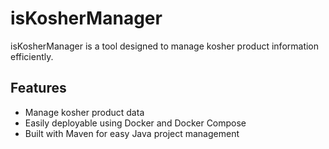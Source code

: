 # isKosherManager

isKosherManager is a tool designed to manage kosher product information efficiently.

## Features
- Manage kosher product data
- Easily deployable using Docker and Docker Compose
- Built with Maven for easy Java project management
